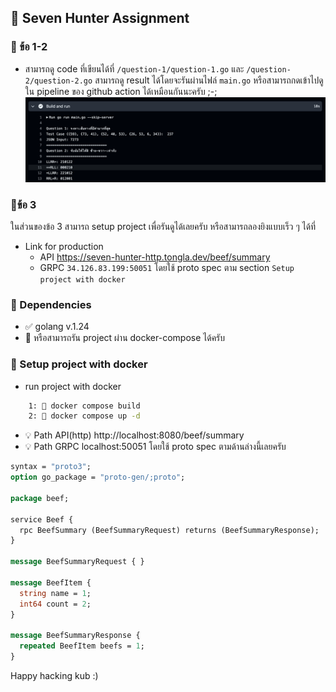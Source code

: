 ## 📙 Seven Hunter Assignment

### 📍 ข้อ 1-2 
- สามารถดู code ที่เขียนได้ที่ `/question-1/question-1.go` และ `/question-2/question-2.go` สามารถดู result ได้โดยจะรันผ่านไฟล์ `main.go` หรือสามารถกดเข้าไปดูใน pipeline ของ github action ได้เหมือนกันนะครับ ;-;
![img.png](img.png)

### 📍ข้อ 3
ในส่วนของข้อ 3 สามารถ setup project เพื่อรันดูได้เลยครับ หรือสามารถลองยิงแบบเร็ว ๆ ได้ที่

- Link for production
  - API https://seven-hunter-http.tongla.dev/beef/summary
  - GRPC `34.126.83.199:50051` โดยใช้ proto spec ตาม section `Setup project with docker`

### 📍 Dependencies
- ✅ golang v.1.24
- 📄 หรือสามารถรัน project ผ่าน docker-compose ได้ครับ 

### 📁 Setup project with docker
- run project with docker
```bash
    1: 📄 docker compose build
    2: 📄 docker compose up -d
```
- 💡 Path API(http) http://localhost:8080/beef/summary
- 💡 Path GRPC localhost:50051 โดยใช้ proto spec ตามด้านล่างนี้เลยครับ
```protobuf
syntax = "proto3";
option go_package = "proto-gen/;proto";

package beef;

service Beef {
  rpc BeefSummary (BeefSummaryRequest) returns (BeefSummaryResponse);
}

message BeefSummaryRequest { }

message BeefItem {
  string name = 1;
  int64 count = 2;
}

message BeefSummaryResponse {
  repeated BeefItem beefs = 1;
}
```

Happy hacking kub :)

